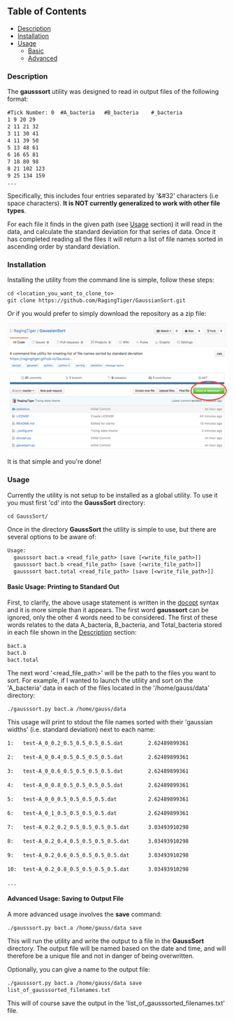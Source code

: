 ## Table of Contents
- [Description](https://github.com/RagingTiger/GaussianSort#description)
- [Installation](https://github.com/RagingTiger/GaussianSort#installation)
- [Usage](https://github.com/RagingTiger/GaussianSort#usage)
  + [Basic](https://github.com/RagingTiger/GaussianSort#basic-usage-printing-to-standard-out)
  + [Advanced](https://github.com/RagingTiger/GaussianSort#advanced-usage-saving-to-output-file)


### Description
The **gausssort** utility was designed to read in output files of the following
format:

```
#Tick Number: 0  #A_bacteria   #B_bacteria    #_bacteria
1 9 20 29
2 11 21 32
3 11 30 41
4 11 39 50
5 13 48 61
6 16 65 81
7 18 80 98
8 21 102 123
9 25 134 159
...
```

Specifically, this includes four entries separated by '&#32' characters
(i.e space characters). **It is NOT currently generalized to work with other
file types**.

For each file it finds in the given path (see [Usage](https://github.com/RagingTiger/GaussianSort#usage) section) it will read in
the data, and calculate the standard deviation for that series of data. Once it
has completed reading all the files it will return a list of file names sorted
in ascending order by standard deviation.


### Installation
Installing the utility from the command line is simple, follow these steps:

```
cd <location_you_want_to_clone_to>
git clone https://github.com/RagingTiger/GaussianSort.git
```

Or if you would prefer to simply download the repository as a zip file:
<p align="center">
  <img src="https://github.com/RagingTiger/images/blob/master/guasssort_download_button.png"/>
</p>

It is that simple and you're done!


### Usage
Currently the utility is not setup to be installed as a global utility. To use
it you must first 'cd' into the **GaussSort** directory:

```
cd GaussSort/
```

Once in the directory **GaussSort** the utility is simple to use, but there are
several options to be aware of:

```
Usage:
  gausssort bact.a <read_file_path> [save [<write_file_path>]]
  gausssort bact.b <read_file_path> [save [<write_file_path>]]
  gausssort bact.total <read_file_path> [save [<write_file_path>]]
```


#### Basic Usage: Printing to Standard Out
First, to clarify, the above usage statement is written in the [docopt](http://docopt.org/) syntax and it is more simple than it appears. The
first word **gausssort** can be ignored, only the other 4 words need to be
considered. The first of these words relates to the data
A_bacteria, B_bacteria, and Total_bacteria stored in each file shown in the
[Description](https://github.com/RagingTiger/GaussianSort#description) section:

```
bact.a
bact.b
bact.total
```

The next word '\<read_file_path\>' will be the path to the files you want to
sort. For example, if I wanted to launch the utility and sort on the
'A_bacteria' data in each of the files located in the '/home/gauss/data'
directory:

```
./gausssort.py bact.a /home/gauss/data
```

This usage will print to stdout the file names sorted with their
'gaussian widths' (i.e. standard deviation) next to each name:

```
1:   test-A_0_0.2_0.5_0.5_0.5_0.5.dat        2.62489899361

2:   test-A_0_0.4_0.5_0.5_0.5_0.5.dat        2.62489899361

3:   test-A_0_0.6_0.5_0.5_0.5_0.5.dat        2.62489899361

4:   test-A_0_0.8_0.5_0.5_0.5_0.5.dat        2.62489899361

5:   test-A_0_0_0.5_0.5_0.5_0.5.dat          2.62489899361

6:   test-A_0_1_0.5_0.5_0.5_0.5.dat          2.62489899361

7:   test-A_0.2_0.2_0.5_0.5_0.5_0.5.dat      3.03493910298

8:   test-A_0.2_0.4_0.5_0.5_0.5_0.5.dat      3.03493910298

9:   test-A_0.2_0.6_0.5_0.5_0.5_0.5.dat      3.03493910298

10:  test-A_0.2_0.8_0.5_0.5_0.5_0.5.dat      3.03493910298

...
```


#### Advanced Usage: Saving to Output File

A more advanced usage involves the **save** command:

```
./gausssort.py bact.a /home/gauss/data save
```

This will run the utility and write the output to a file in the **GaussSort**
directory. The output file will be named based on the date and time, and will
therefore be a unique file and not in danger of being overwritten.

Optionally, you can give a name to the output file:

```
./gausssort.py bact.a /home/gauss/data save list_of_gausssorted_filenames.txt
```

This will of course save the output in the 'list_of_gausssorted_filenames.txt'
file.
